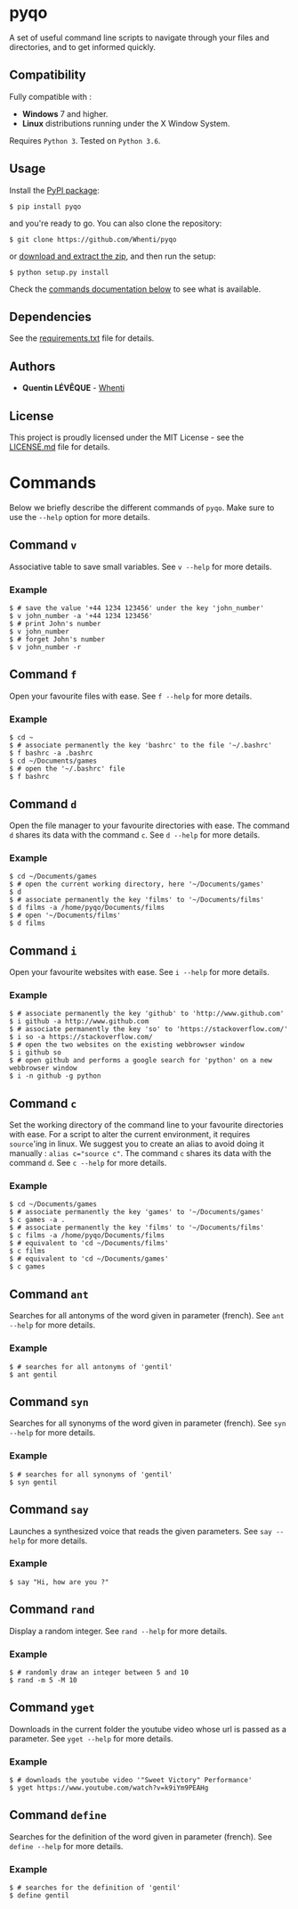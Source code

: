 
# pyqo
A set of useful command line scripts to navigate through your files and directories, and to get informed quickly.

## Compatibility
Fully compatible with :

- **Windows** 7 and higher.
- **Linux** distributions running under the X Window System.

Requires `Python 3`. Tested on `Python 3.6`.

## Usage
Install the [PyPI package](https://pypi.python.org/pypi/pyqo/):
```
$ pip install pyqo
```
and you're ready to go.
You can also clone the repository:
```
$ git clone https://github.com/Whenti/pyqo
```
or [download and extract the zip](https://github.com/Whenti/pyqo/archive/master.zip), and then run the setup:
```
$ python setup.py install
```

Check the [commands documentation below](https://github.com/Whenti/pyqo#Commands) to see what is available.

## Dependencies
See the [requirements.txt](requirements.txt) file for details.

## Authors

* **Quentin LÉVÊQUE** - [Whenti](https://github.com/Whenti)

## License
This project is proudly licensed under the MIT License - see the [LICENSE.md](LICENSE.md) file for details.

# Commands
Below we briefly describe the different commands of `pyqo`. Make sure to use the `--help` option for more details.


## Command ``v``

Associative table to save small variables. See `v --help` for more details.

### Example

```
$ # save the value '+44 1234 123456' under the key 'john_number'
$ v john_number -a '+44 1234 123456'
$ # print John's number
$ v john_number
$ # forget John's number
$ v john_number -r
```

## Command ``f``

Open your favourite files with ease. See `f --help` for more details.

### Example

```
$ cd ~
$ # associate permanently the key 'bashrc' to the file '~/.bashrc'
$ f bashrc -a .bashrc
$ cd ~/Documents/games
$ # open the '~/.bashrc' file
$ f bashrc
```

## Command ``d``

Open the file manager to your favourite directories with ease.
The command `d` shares its data with the command `c`.
See `d --help` for more details.

### Example

```
$ cd ~/Documents/games
$ # open the current working directory, here '~/Documents/games'
$ d
$ # associate permanently the key 'films' to '~/Documents/films'
$ d films -a /home/pyqo/Documents/films
$ # open '~/Documents/films'
$ d films
```

## Command ``i``

Open your favourite websites with ease. See `i --help` for more details.

### Example

```
$ # associate permanently the key 'github' to 'http://www.github.com'
$ i github -a http://www.github.com
$ # associate permanently the key 'so' to 'https://stackoverflow.com/'
$ i so -a https://stackoverflow.com/
$ # open the two websites on the existing webbrowser window
$ i github so
$ # open github and performs a google search for 'python' on a new webbrowser window
$ i -n github -g python
```

## Command ``c``

Set the working directory of the command line to your favourite directories with ease.
For a script to alter the current environment, it requires `source`'ing in linux.
We suggest you to create an alias to avoid doing it manually : `alias c="source c"`.
The command `c` shares its data with the command `d`.
See `c --help` for more details.

### Example

```
$ cd ~/Documents/games
$ # associate permanently the key 'games' to '~/Documents/games'
$ c games -a .
$ # associate permanently the key 'films' to '~/Documents/films'
$ c films -a /home/pyqo/Documents/films
$ # equivalent to 'cd ~/Documents/films'
$ c films
$ # equivalent to 'cd ~/Documents/games'
$ c games
```

## Command ``ant``

Searches for all antonyms of the word given in parameter (french). See `ant --help` for more details.

### Example

```
$ # searches for all antonyms of 'gentil'
$ ant gentil
```

## Command ``syn``

Searches for all synonyms of the word given in parameter (french). See `syn --help` for more details.

### Example

```
$ # searches for all synonyms of 'gentil'
$ syn gentil
```

## Command ``say``

Launches a synthesized voice that reads the given parameters. See `say --help` for more details.

### Example

```
$ say "Hi, how are you ?"
```

## Command ``rand``

Display a random integer. See `rand --help` for more details.

### Example

```
$ # randomly draw an integer between 5 and 10
$ rand -m 5 -M 10
```

## Command ``yget``

Downloads in the current folder the youtube video whose url is passed as a parameter. See `yget --help` for more details.

### Example

```
$ # downloads the youtube video '"Sweet Victory" Performance'
$ yget https://www.youtube.com/watch?v=k9iYm9PEAHg
```

## Command ``define``

Searches for the definition of the word given in parameter (french). See `define --help` for more details.

### Example

```
$ # searches for the definition of 'gentil'
$ define gentil
```